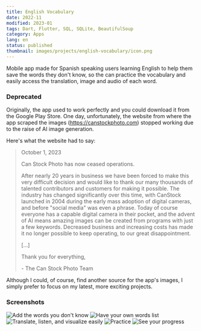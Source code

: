 ```yaml
---
title: English Vocabulary
date: 2022-11
modified: 2023-01
tags: Dart, Flutter, SQL, SQLite, BeautifulSoup
category: Apps
lang: en
status: published
thumbnail: images/projects/english-vocabulary/icon.png
---
```


Mobile app made for Spanish speaking users learning English to help them save the words they don't know, so the can practice the vocabulary and easily access the translation, image and audio of each word.

### Deprecated

Originally, the app used to work perfectly and you could download it from the Google Play Store. One day, unfortunately, the website from where the app scraped the images (<https://canstockphoto.com>) stopped working due to the raise of AI image generation.

Here's what the website had to say:

> October 1, 2023
>
> Can Stock Photo has now ceased operations.
>
> After nearly 20 years in business we have been forced to make this very difficult decision and would like to thank our many thousands of talented contributors and customers for making it possible. The industry has changed significantly over this time, with CanStock launched in 2004 during the early mass adoption of digital cameras, and before "social media" was even a phrase. Today of course everyone has a capable digital camera in their pocket, and the advent of AI means amazing images can be created from programs with just a few keywords. Decreased business and increasing costs has made it no longer possible to keep operating, to our great disappointment.
>
> [...]
>
> Thank you for everything,
>
> \- The Can Stock Photo Team

Although I could, of course, find another source for the app's images, I simply prefer to focus on my latest, more exciting projects.

### Screenshots

![Add the words you don't know]({static}/images/projects/english-vocabulary/1.png)
![Have your own words list]({static}/images/projects/english-vocabulary/2.png)
![Translate, listen, and visualize easily]({static}/images/projects/english-vocabulary/3.png)
![Practice]({static}/images/projects/english-vocabulary/4.png)
![See your progress]({static}/images/projects/english-vocabulary/5.png)
